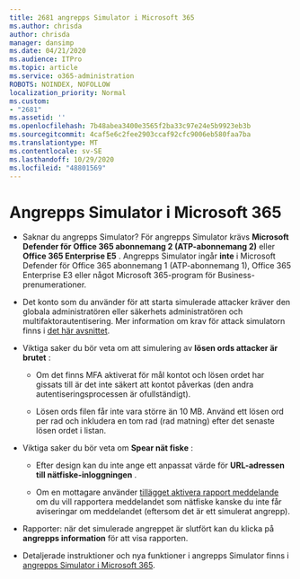 ```yaml
---
title: 2681 angrepps Simulator i Microsoft 365
ms.author: chrisda
author: chrisda
manager: dansimp
ms.date: 04/21/2020
ms.audience: ITPro
ms.topic: article
ms.service: o365-administration
ROBOTS: NOINDEX, NOFOLLOW
localization_priority: Normal
ms.custom:
- "2681"
ms.assetid: ''
ms.openlocfilehash: 7b48abea3400e3565f2ba33c97e24e5b9923eb3b
ms.sourcegitcommit: 4caf5e6c2fee2903ccaf92cfc9006eb580faa7ba
ms.translationtype: MT
ms.contentlocale: sv-SE
ms.lasthandoff: 10/29/2020
ms.locfileid: "48801569"
---
```

# <a name="attack-simulator-in-microsoft-365"></a>Angrepps Simulator i Microsoft 365

- Saknar du angrepps Simulator? För angrepps Simulator krävs **Microsoft Defender för Office 365 abonnemang 2 (ATP-abonnemang 2)** eller **Office 365 Enterprise E5** . Angrepps Simulator ingår **inte** i Microsoft Defender för Office 365 abonnemang 1 (ATP-abonnemang 1), Office 365 Enterprise E3 eller något Microsoft 365-program för Business-prenumerationer.

- Det konto som du använder för att starta simulerade attacker kräver den globala administratören eller säkerhets administratören och multifaktorautentisering. Mer information om krav för attack simulatorn finns i [det här avsnittet](https://docs.microsoft.com/microsoft-365/security/office-365-security/attack-simulator).

- Viktiga saker du bör veta om att simulering av **lösen ords attacker är brutet** :

  - Om det finns MFA aktiverat för mål kontot och lösen ordet har gissats till är det inte säkert att kontot påverkas (den andra autentiseringsprocessen är ofullständigt).

  - Lösen ords filen får inte vara större än 10 MB. Använd ett lösen ord per rad och inkludera en tom rad (rad matning) efter det senaste lösen ordet i listan.

- Viktiga saker du bör veta om **Spear nät fiske** :

  - Efter design kan du inte ange ett anpassat värde för **URL-adressen till nätfiske-inloggningen** .

  - Om en mottagare använder [tillägget aktivera rapport meddelande](https://docs.microsoft.com/microsoft-365/security/office-365-security/enable-the-report-message-add-in) om du vill rapportera meddelandet som nätfiske kanske du inte får aviseringar om meddelandet (eftersom det är ett simulerat angrepp).

- Rapporter: när det simulerade angreppet är slutfört kan du klicka på **angrepps information** för att visa rapporten.

- Detaljerade instruktioner och nya funktioner i angrepps Simulator finns i [angrepps Simulator i Microsoft 365](https://docs.microsoft.com/microsoft-365/security/office-365-security/attack-simulator).
